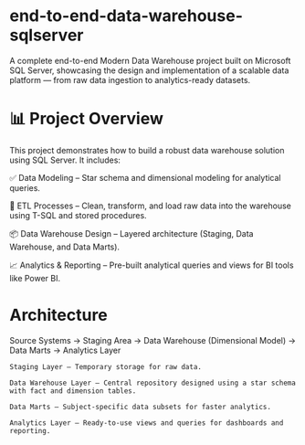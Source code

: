 # end-to-end-data-warehouse-sqlserver
A complete end-to-end Modern Data Warehouse project built on Microsoft SQL Server, showcasing the design and implementation of a scalable data platform — from raw data ingestion to analytics-ready datasets.

# 📊 Project Overview

This project demonstrates how to build a robust data warehouse solution using SQL Server. It includes:

✅ Data Modeling – Star schema and dimensional modeling for analytical queries.

🔄 ETL Processes – Clean, transform, and load raw data into the warehouse using T-SQL and stored procedures.

📦 Data Warehouse Design – Layered architecture (Staging, Data Warehouse, and Data Marts).

📈 Analytics & Reporting – Pre-built analytical queries and views for BI tools like Power BI.

# Architecture
Source Systems → Staging Area → Data Warehouse (Dimensional Model) → Data Marts → Analytics Layer

    Staging Layer – Temporary storage for raw data.

    Data Warehouse Layer – Central repository designed using a star schema with fact and dimension tables.

    Data Marts – Subject-specific data subsets for faster analytics.

    Analytics Layer – Ready-to-use views and queries for dashboards and reporting.
